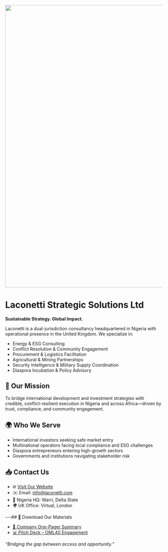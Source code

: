 <p align="center">
  <img src="https://raw.githubusercontent.com/biosafari/Laconetti-strategic-solutions/main/docs/laconetti_banner_embed.png" width="900"/>
</p>

# Laconetti Strategic Solutions Ltd

**Sustainable Strategy. Global Impact.**

Laconetti is a dual-jurisdiction consultancy headquartered in Nigeria with operational presence in the United Kingdom. We specialize in:

- Energy & ESG Consulting
- Conflict Resolution & Community Engagement
- Procurement & Logistics Facilitation
- Agricultural & Mining Partnerships
- Security Intelligence & Military Supply Coordination
- Diaspora Incubation & Policy Advisory

## 🧩 Our Mission

To bridge international development and investment strategies with credible, conflict-resilient execution in Nigeria and across Africa—driven by trust, compliance, and community engagement.

## 🌍 Who We Serve

- International investors seeking safe market entry
- Multinational operators facing local compliance and ESG challenges
- Diaspora entrepreneurs entering high-growth sectors
- Governments and institutions navigating stakeholder risk

## 📥 Contact Us

- 🌐 [Visit Our Website](https://www.laconetti.com)
- ✉️ Email: info@laconetti.com
- 📍 Nigeria HQ: Warri, Delta State
- 🌍 UK Office: Virtual, London

---## 📎 Download Our Materials

- [📄 Company One-Pager Summary](https://github.com/biosafari/Laconetti-strategic-solutions/raw/main/docs/laconetti_company_summary.docx)
- [📊 Pitch Deck – OML40 Engagement](https://github.com/biosafari/Laconetti-strategic-solutions/raw/main/docs/laconetti_pitch_deck_OML40.pptx)


_“Bridging the gap between access and opportunity.”_
